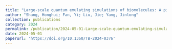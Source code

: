 ```yaml
---
title: "Large-scale quantum emulating simulations of biomolecules: A pilot exploration of parallel quantum computing"
author: "Shang, Honghui; Fan, Yi; Liu, Jie; Yang, Jinlong"
collection: publications
category: 2024
permalink: /publication/2024-05-01-Large-scale-quantum-emulating-simulations-of-biomolecules:-A-pilot-exploration-of-parallel-quantum-computing
date: 2024-05-01
paperurl: 'https://doi.org/10.1360/TB-2024-0376'
---
```



